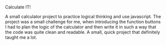 Calculate IT!

A small calculator project to practice logical thinking and use javascript.
The project was a small challenge for me, when introducing the function buttons I had to plan the logic of the calculator and then write it in such a way that the code was quite clean and readable.
A small, quick project that definitely taught me a lot.
